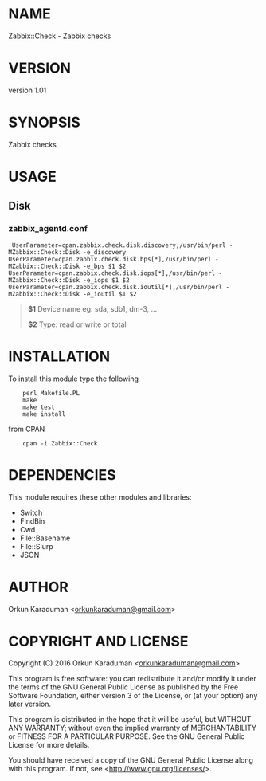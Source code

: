 # NAME

Zabbix::Check - Zabbix checks

# VERSION

version 1.01

# SYNOPSIS

Zabbix checks

# USAGE

## Disk

### zabbix\_agentd.conf

`
UserParameter=cpan.zabbix.check.disk.discovery,/usr/bin/perl -MZabbix::Check::Disk -e_discovery
UserParameter=cpan.zabbix.check.disk.bps[*],/usr/bin/perl -MZabbix::Check::Disk -e_bps $1 $2
UserParameter=cpan.zabbix.check.disk.iops[*],/usr/bin/perl -MZabbix::Check::Disk -e_iops $1 $2
UserParameter=cpan.zabbix.check.disk.ioutil[*],/usr/bin/perl -MZabbix::Check::Disk -e_ioutil $1 $2`

> **$1** Device name eg: sda, sdb1, dm-3, ...
>
> **$2** Type: read or write or total

# INSTALLATION

To install this module type the following

        perl Makefile.PL
        make
        make test
        make install

from CPAN

        cpan -i Zabbix::Check

# DEPENDENCIES

This module requires these other modules and libraries:

- Switch
- FindBin
- Cwd
- File::Basename
- File::Slurp
- JSON

# AUTHOR

Orkun Karaduman &lt;orkunkaraduman@gmail.com&gt;

# COPYRIGHT AND LICENSE

Copyright (C) 2016  Orkun Karaduman &lt;orkunkaraduman@gmail.com&gt;

This program is free software: you can redistribute it and/or modify
it under the terms of the GNU General Public License as published by
the Free Software Foundation, either version 3 of the License, or
(at your option) any later version.

This program is distributed in the hope that it will be useful,
but WITHOUT ANY WARRANTY; without even the implied warranty of
MERCHANTABILITY or FITNESS FOR A PARTICULAR PURPOSE.  See the
GNU General Public License for more details.

You should have received a copy of the GNU General Public License
along with this program.  If not, see &lt;http://www.gnu.org/licenses/&gt;.
